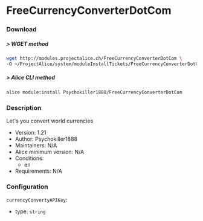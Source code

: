 # FreeCurrencyConverterDotCom

### Download

##### > WGET method
```bash
wget http://modules.projectalice.ch/FreeCurrencyConverterDotCom \
-O ~/ProjectAlice/system/moduleInstallTickets/FreeCurrencyConverterDotCom.install
```

##### > Alice CLI method
```bash
alice module:install Psychokiller1888/FreeCurrencyConverterDotCom
```

### Description
Let's you convert world currencies

- Version: 1.21
- Author: Psychokiller1888
- Maintainers: N/A
- Alice minimum version: N/A
- Conditions:
  - en
- Requirements: N/A


### Configuration

`currencyConvertyAPIKey`:
 - type: `string`
